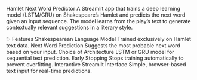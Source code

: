 Hamlet Next Word Predictor
A Streamlit app that trains a deep learning model (LSTM/GRU) on Shakespeare’s Hamlet and predicts the next word given an input sequence. The model learns from the play’s text to generate contextually relevant suggestions in a literary style.

✨ Features
Shakespearean Language Model
Trained exclusively on Hamlet text data.
Next Word Prediction
Suggests the most probable next word based on your input.
Choice of Architecture
LSTM or GRU model for sequential text prediction.
Early Stopping
Stops training automatically to prevent overfitting.
Interactive Streamlit Interface
Simple, browser-based text input for real-time predictions.
